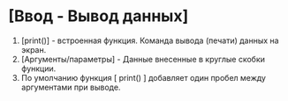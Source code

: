 # [Ввод - Вывод данных]

1. [print()] - встроенная функция. Команда вывода (печати) данных на экран.
2. [Аргументы/параметры] - Данные внесенные в круглые скобки функции.
3. По умолчанию функция [ print() ] добавляет один пробел между аргументами при выводе.
